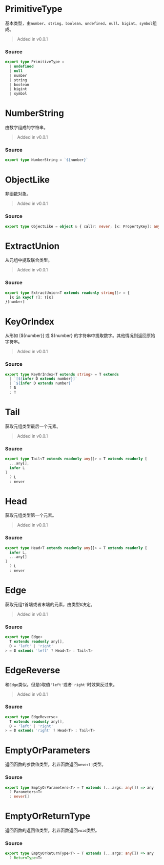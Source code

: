 # PrimitiveType
      
基本类型，由`number`、`string`、`boolean`、`undefined`、`null`、`bigint`、`symbol`组成。

> Added in v0.0.1



### Source

```typescript
export type PrimitiveType =
  | undefined
  | null
  | number
  | string
  | boolean
  | bigint
  | symbol


```
# NumberString
      
由数字组成的字符串。

> Added in v0.0.1



### Source

```typescript
export type NumberString = `${number}`


```
# ObjectLike
      
非函数对象。

> Added in v0.0.1



### Source

```typescript
export type ObjectLike = object & { call?: never; [x: PropertyKey]: any }

```
# ExtractUnion
      
从元组中提取联合类型。

> Added in v0.0.1



### Source

```typescript
export type ExtractUnion<T extends readonly string[]> = {
  [K in keyof T]: T[K]
}[number]


```
# KeyOrIndex
      
从形如 [${number}] 或 ${number} 的字符串中提取数字。其他情况则返回原始字符串。

> Added in v0.0.1



### Source

```typescript
export type KeyOrIndex<T extends string> = T extends
  | `[${infer D extends number}]`
  | `${infer D extends number}`
  ? D
  : T


```
# Tail
      
获取元组类型最后一个元素。

> Added in v0.0.1



### Source

```typescript
export type Tail<T extends readonly any[]> = T extends readonly [
  ...any[],
  infer L
]
  ? L
  : never


```
# Head
      
获取元组类型第一个元素。

> Added in v0.0.1



### Source

```typescript
export type Head<T extends readonly any[]> = T extends readonly [
  infer L,
  ...any[]
]
  ? L
  : never


```
# Edge
      
获取元组`T`首端或者末端的元素，由类型`D`决定。

> Added in v0.0.1



### Source

```typescript
export type Edge<
  T extends readonly any[],
  D = 'left' | 'right'
> = D extends 'left' ? Head<T> : Tail<T>


```
# EdgeReverse
      
和`Edge`类似，但是`D`取值`'left'`或者`'right'`时效果反过来。

> Added in v0.0.1



### Source

```typescript
export type EdgeReverse<
  T extends readonly any[],
  D = 'left' | 'right'
> = D extends 'right' ? Head<T> : Tail<T>


```
# EmptyOrParameters
      
返回函数的参数值类型，若非函数返回`never[]`类型。

### Source

```typescript
export type EmptyOrParameters<T> = T extends (...args: any[]) => any
  ? Parameters<T>
  : never[]


```
# EmptyOrReturnType
      
返回函数的返回值类型，若非函数返回`void`类型。

### Source

```typescript
export type EmptyOrReturnType<T> = T extends (...args: any[]) => any
  ? ReturnType<T>

```